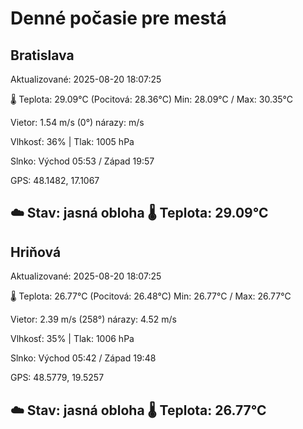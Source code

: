 ﻿# Denné počasie pre mestá

## Bratislava
Aktualizované: 2025-08-20 18:07:25

🌡️ Teplota: 29.09°C 
(Pocitová: 28.36°C)
Min: 28.09°C / Max: 30.35°C

Vietor: 1.54 m/s    (0°) 
nárazy:  m/s

Vlhkosť: 36% | Tlak: 1005 hPa

Slnko: Východ 05:53 / Západ 19:57

GPS: 48.1482, 17.1067

☁️ Stav: jasná obloha        🌡️ Teplota: 29.09°C
---

## Hriňová
Aktualizované: 2025-08-20 18:07:25

🌡️ Teplota: 26.77°C 
(Pocitová: 26.48°C)
Min: 26.77°C / Max: 26.77°C

Vietor: 2.39 m/s (258°)
nárazy: 4.52 m/s

Vlhkosť: 35% | Tlak: 1006 hPa

Slnko: Východ 05:42 / Západ 19:48

GPS: 48.5779, 19.5257

☁️ Stav: jasná obloha        🌡️ Teplota: 26.77°C
---
